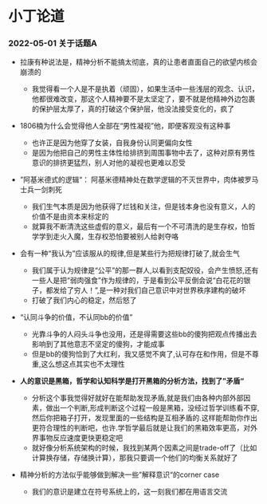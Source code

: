 # 小丁论道

### 2022-05-01 关于话题A

- 拉康有种说法是，精神分析不能搞太彻底，真的让患者直面自己的欲望内核会崩溃的
     - 我觉得看一个人是不是执着（顽固），如果生活中一些浅层的观念、认识，他都很难改变，那这个人精神要不是太坚定了，要不就是他精神外边包裹的保护层太厚了，真的打破这个保护层，他没法接受变化的，疯了

- 1806楠为什么会觉得他人全部在“男性凝视”他，即便客观没有这种事
     - 也许正是因为他穿了女装，自我身份认同更偏向女性
     - 是因为他把自己的男性主体性给排挤到周围事物中去了，这种对原有男性意识的排挤更猛烈，别人对他的凝视也更难以忍受

- ”阿基米德式的逻辑“： 阿基米德精神处在数学逻辑的不灭世界中，肉体被罗马士兵一剑刺死
     - 我们生气本质是因为他获得了烂钱和关注，但是钱本身也没有意义，人的价值不是由资本来标定的
     - 就算我不断清洗这些虚假的意义，最后有一个不可清洗的是生存权，怕哲学学到走火入魔，生存权恐怕要被别人给剥夺咯

- 会有一种“我认为”应该服从的规律,但是某些行为把规律打破了,就会生气 
    - 我们属于认为规律是“公平”的那一群人,以看到支配奴役，会产生愤怒,还有一些人是把“弱肉强食”作为规律的，于是看到公平反倒会说“白花花的银子，都发给了穷人！”,是一种对我们自己意识中对世界秩序建构的破坏
    - 打破了我们内心的稳定，然后怒了

- “认同斗争的价值，不认同bb的价值”
    - 光靠斗争的人闷头斗争也没用，还是得需要这些bb的傻狗把观点传播出去影响到了其他意志不坚定的傻狗，才能成事
    - 但是bb的傻狗恰到了大红利，我又感觉不爽了,认可存在和作用，但是不尊重,这么想这点其实也不太理性

- **人的意识是黑箱，哲学和认知科学是打开黑箱的分析方法，找到了”矛盾“**
    - 分析这个事我觉得好就好在能帮助发现矛盾,就是我们由各种内部外部因素，做出一个判断,形成判断这个过程一般是黑箱，没经过哲学训练看不穿,然后你把箱子打开，发现里面的一些结构是互相矛盾的.这样能帮助你作出更符合理性的判断吧，也许.学哲学最后就是让我们的黑箱效率更高，对外界事物反应速度更快更稳定吧
    - 就好像分析系统架构的时候，我找到某两个因素之间是trade-off了（比如计算换存储，存储换计算），那我只要调一个他们的均衡关系就好了

- 精神分析的方法似乎能够做到解决一些”解释意识“的corner case
    - 我们的意识是建立在符号系统上的，这一刻我们都在用语言交流